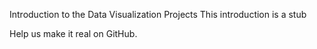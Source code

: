 Introduction to the Data Visualization Projects
This introduction is a stub

Help us make it real on GitHub.